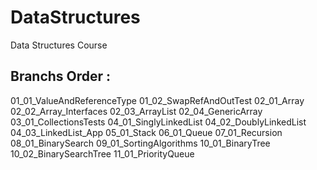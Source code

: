 
# DataStructures
Data Structures Course

Branchs Order :
-----

01_01_ValueAndReferenceType
01_02_SwapRefAndOutTest
02_01_Array
02_02_Array_Interfaces
02_03_ArrayList
02_04_GenericArray
03_01_CollectionsTests
04_01_SinglyLinkedList
04_02_DoublyLinkedList
04_03_LinkedList_App
05_01_Stack
06_01_Queue
07_01_Recursion
08_01_BinarySearch
09_01_SortingAlgorithms
10_01_BinaryTree
10_02_BinarySearchTree
11_01_PriorityQueue
